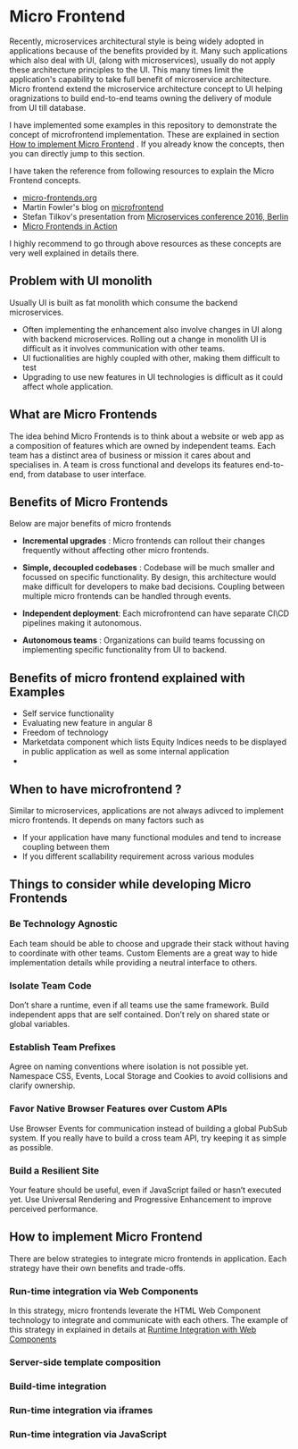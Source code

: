 # Micro Frontend
Recently, microservices architectural style is being widely adopted in applications because of the benefits provided by it. Many such applications which also deal with UI, (along with microservices), usually do not apply these architecture principles to the UI. This many times limit the application's capability to take full benefit of microservice architecture. Micro frontend extend the microservice architecture concept to UI helping oragnizations to build end-to-end teams owning the delivery of module from UI till database. 

I have implemented some examples in this repository to demonstrate the concept of microfrontend implementation. These are explained in section [How to implement Micro Frontend](#How-to-implement-Micro-Frontend) . If you already know the concepts, then you can directly jump to this section. 

I have taken the reference from following resources to explain the Micro Frontend concepts. 

* [micro-frontends.org](https://micro-frontends.org/)
* Martin Fowler's blog on [microfrontend](https://martinfowler.com/articles/micro-frontends.html)
* Stefan Tilkov's presentation from [Microservices conference 2016, Berlin](https://www.youtube.com/watch?v=pU1gXA0rfwc)
* [Micro Frontends in Action](https://www.manning.com/books/micro-frontends-in-action)

I highly recommend to go through above resources as these concepts are very well explained in details there.

## Problem with UI monolith
Usually UI is built as fat monolith which consume the backend microservices. 
* Often implementing the enhancement also involve changes in UI along with backend microservices. Rolling out a change in monolith UI is difficult as it involves communication with other teams. 
* UI fuctionalities are highly coupled with other, making them difficult to test
* Upgrading to use new features in UI technologies is difficult as it could affect whole application.


## What are Micro Frontends
The idea behind Micro Frontends is to think about a website or web app as a composition of features which are owned by independent teams. Each team has a distinct area of business or mission it cares about and specialises in. A team is cross functional and develops its features end-to-end, from database to user interface.

## Benefits of Micro Frontends
Below are major benefits of micro frontends

* **Incremental upgrades** : Micro frontends can rollout their changes frequently without affecting other micro frontends.

* **Simple, decoupled codebases** : Codebase will be much smaller and focussed on specific functionality. By design, this architecture would make difficult for developers to make bad decisions. Coupling between multiple micro frontends can be handled through events.

* **Independent deployment**: Each microfrontend can have separate CI\CD pipelines making it autonomous.

* **Autonomous teams** : Organizations can build teams focussing on implementing specific functionality from UI to backend.


## Benefits of micro frontend explained with Examples

* Self service functionality
* Evaluating new feature in angular 8
* Freedom of technology
* Marketdata component which lists Equity Indices needs to be displayed in public application as well as some internal application
* 

## When to have microfrontend ?
Similar to microservices, applications are not always adivced to implement micro frontends. It depends on many factors such as 
* If your application have many functional modules and tend to increase coupling between them
* If you different scallability requirement across various modules
  
## Things to consider while developing Micro Frontends

### Be Technology Agnostic
Each team should be able to choose and upgrade their stack without having to coordinate with other teams. Custom Elements are a great way to hide implementation details while providing a neutral interface to others.

### Isolate Team Code
Don’t share a runtime, even if all teams use the same framework. Build independent apps that are self contained. Don’t rely on shared state or global variables.

### Establish Team Prefixes
Agree on naming conventions where isolation is not possible yet. Namespace CSS, Events, Local Storage and Cookies to avoid collisions and clarify ownership. 

### Favor Native Browser Features over Custom APIs
Use Browser Events for communication instead of building a global PubSub system. If you really have to build a cross team API, try keeping it as simple as possible.

### Build a Resilient Site
Your feature should be useful, even if JavaScript failed or hasn’t executed yet. Use Universal Rendering and Progressive Enhancement to improve perceived performance.

## How to implement Micro Frontend

There are below strategies to integrate micro frontends in application. Each strategy have their own benefits and trade-offs.

### Run-time integration via Web Components
In this strategy, micro frontends leverate the HTML Web Component technology to integrate and communicate with each others.
The example of this strategy in explained in details at [Runtime Integration with Web Components](web-component-integration/README.md)

### Server-side template composition

### Build-time integration

### Run-time integration via iframes

### Run-time integration via JavaScript





